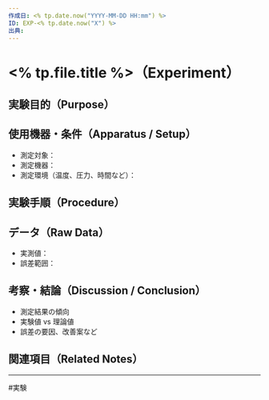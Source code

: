 ```yaml
---
作成日: <% tp.date.now("YYYY-MM-DD HH:mm") %>
ID: EXP-<% tp.date.now("X") %>
出典:
---
```


# <% tp.file.title %>（Experiment）

## 実験目的（Purpose）



## 使用機器・条件（Apparatus / Setup）

- 測定対象：
- 測定機器：
- 測定環境（温度、圧力、時間など）：

## 実験手順（Procedure）



## データ（Raw Data）

- 実測値：
- 誤差範囲：

## 考察・結論（Discussion / Conclusion）

- 測定結果の傾向
- 実験値 vs 理論値
- 誤差の要因、改善案など

## 関連項目（Related Notes）



---
#実験 